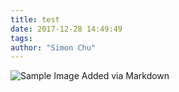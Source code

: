 ```yaml
---
title: test
date: 2017-12-28 14:49:49
tags:
author: "Simon Chu"
---
```


	
![Sample Image Added via Markdown](https://lh3.googleusercontent.com/yUnq1TKWbHS38DRfjlBwu0aHiksSyPJ2jSCwQbkJkHhpGN-hPeiVF4XfP-jF6cxfuQS_fTdwzEHi3RaXKHxJXYswoBtR8cBkVy2OQWaoHshtAnfv7PD-DcGAL8l5uY_SXUbFPiriqBw)
